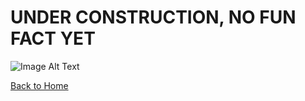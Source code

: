 # UNDER CONSTRUCTION, NO FUN FACT YET

![Image Alt Text](https://nsckenticotest.blob.core.windows.net/cms/nsc.org/media/site-media/blog/featured/flagger700.jpg?ext=.jpg)

[Back to Home](README.md)
